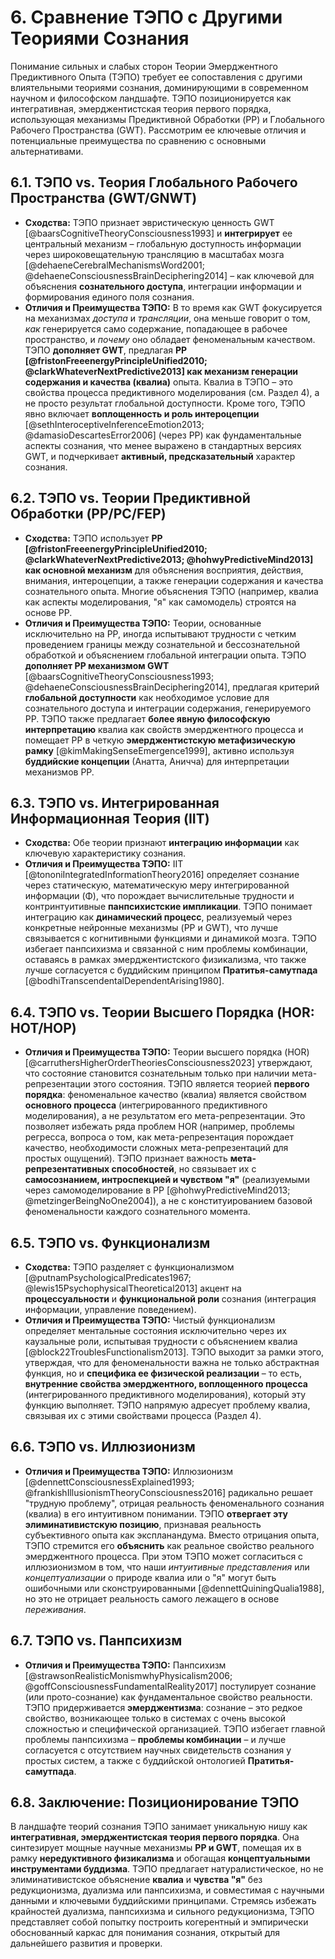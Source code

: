 # 6. Сравнение ТЭПО с Другими Теориями Сознания

Понимание сильных и слабых сторон Теории Эмерджентного Предиктивного Опыта (ТЭПО) требует ее сопоставления с другими влиятельными теориями сознания, доминирующими в современном научном и философском ландшафте. ТЭПО позиционируется как интегративная, эмерджентистская теория первого порядка, использующая механизмы Предиктивной Обработки (PP) и Глобального Рабочего Пространства (GWT). Рассмотрим ее ключевые отличия и потенциальные преимущества по сравнению с основными альтернативами.

## 6.1. ТЭПО vs. Теория Глобального Рабочего Пространства (GWT/GNWT)

*   **Сходства:** ТЭПО признает эвристическую ценность GWT [@baarsCognitiveTheoryConsciousness1993] и **интегрирует** ее центральный механизм – глобальную доступность информации через широковещательную трансляцию в масштабах мозга [@dehaeneCerebralMechanismsWord2001; @dehaeneConsciousnessBrainDeciphering2014] – как ключевой для объяснения **сознательного доступа**, интеграции информации и формирования единого поля сознания.
*   **Отличия и Преимущества ТЭПО:** В то время как GWT фокусируется на механизмах *доступа* и *трансляции*, она меньше говорит о том, *как* генерируется само содержание, попадающее в рабочее пространство, и *почему* оно обладает феноменальным качеством. ТЭПО **дополняет GWT**, предлагая **PP [@fristonFreeenergyPrincipleUnified2010; @clarkWhateverNextPredictive2013] как механизм генерации содержания и качества (квалиа)** опыта. Квалиа в ТЭПО – это свойства процесса предиктивного моделирования (см. Раздел 4), а не просто результат глобальной доступности. Кроме того, ТЭПО явно включает **воплощенность и роль интероцепции** [@sethInteroceptiveInferenceEmotion2013; @damasioDescartesError2006] (через PP) как фундаментальные аспекты сознания, что менее выражено в стандартных версиях GWT, и подчеркивает **активный, предсказательный** характер сознания.

## 6.2. ТЭПО vs. Теории Предиктивной Обработки (PP/PC/FEP)

*   **Сходства:** ТЭПО использует **PP [@fristonFreeenergyPrincipleUnified2010; @clarkWhateverNextPredictive2013; @hohwyPredictiveMind2013] как основной механизм** для объяснения восприятия, действия, внимания, интероцепции, а также генерации содержания и качества сознательного опыта. Многие объяснения ТЭПО (например, квалиа как аспекты моделирования, "я" как самомодель) строятся на основе PP.
*   **Отличия и Преимущества ТЭПО:** Теории, основанные исключительно на PP, иногда испытывают трудности с четким проведением границы между сознательной и бессознательной обработкой и объяснением глобальной интеграции опыта. ТЭПО **дополняет PP механизмом GWT** [@baarsCognitiveTheoryConsciousness1993; @dehaeneConsciousnessBrainDeciphering2014], предлагая критерий **глобальной доступности** как необходимое условие для сознательного доступа и интеграции содержания, генерируемого PP. ТЭПО также предлагает **более явную философскую интерпретацию** квалиа как свойств эмерджентного процесса и помещает PP в четкую **эмерджентистскую метафизическую рамку** [@kimMakingSenseEmergence1999], активно используя **буддийские концепции** (Анатта, Аничча) для интерпретации механизмов PP.

## 6.3. ТЭПО vs. Интегрированная Информационная Теория (IIT)

*   **Сходства:** Обе теории признают **интеграцию информации** как ключевую характеристику сознания.
*   **Отличия и Преимущества ТЭПО:** IIT [@tononiIntegratedInformationTheory2016] определяет сознание через статическую, математическую меру интегрированной информации (Φ), что порождает вычислительные трудности и контринтуитивные **панпсихистские импликации**. ТЭПО понимает интеграцию как **динамический процесс**, реализуемый через конкретные нейронные механизмы (PP и GWT), что лучше связывается с когнитивными функциями и динамикой мозга. ТЭПО избегает панпсихизма и связанной с ним проблемы комбинации, оставаясь в рамках эмерджентистского физикализма, что также лучше согласуется с буддийским принципом **Пратитья-самутпада** [@bodhiTranscendentalDependentArising1980].

## 6.4. ТЭПО vs. Теории Высшего Порядка (HOR: HOT/HOP)

*   **Отличия и Преимущества ТЭПО:** Теории высшего порядка (HOR) [@carruthersHigherOrderTheoriesConsciousness2023] утверждают, что состояние становится сознательным только при наличии мета-репрезентации этого состояния. ТЭПО является теорией **первого порядка**: феноменальное качество (квалиа) является свойством **основного процесса** (интегрированного предиктивного моделирования), а не результатом его мета-репрезентации. Это позволяет избежать ряда проблем HOR (например, проблемы регресса, вопроса о том, как мета-репрезентация порождает качество, необходимости сложных мета-репрезентаций для простых ощущений). ТЭПО признает важность **мета-репрезентативных способностей**, но связывает их с **самосознанием, интроспекцией и чувством "я"** (реализуемыми через самомоделирование в PP [@hohwyPredictiveMind2013; @metzingerBeingNoOne2004]), а не с конституированием базовой феноменальности каждого сознательного момента.

## 6.5. ТЭПО vs. Функционализм

*   **Сходства:** ТЭПО разделяет с функционализмом [@putnamPsychologicalPredicates1967; @lewis15PsychophysicalTheoretical2013] акцент на **процессуальности** и **функциональной роли** сознания (интеграция информации, управление поведением).
*   **Отличия и Преимущества ТЭПО:** Чистый функционализм определяет ментальные состояния исключительно через их каузальные роли, испытывая трудности с объяснением квалиа [@block22TroublesFunctionalism2013]. ТЭПО выходит за рамки этого, утверждая, что для феноменальности важна не только абстрактная функция, но и **специфика ее физической реализации** – то есть, **внутренние свойства эмерджентного, воплощенного процесса** (интегрированного предиктивного моделирования), который эту функцию выполняет. ТЭПО напрямую адресует проблему квалиа, связывая их с этими свойствами процесса (Раздел 4).

## 6.6. ТЭПО vs. Иллюзионизм

*   **Отличия и Преимущества ТЭПО:** Иллюзионизм [@dennettConsciousnessExplained1993; @frankishIllusionismTheoryConsciousness2016] радикально решает "трудную проблему", отрицая реальность феноменального сознания (квалиа) в его интуитивном понимании. ТЭПО **отвергает эту элиминативистскую позицию**, признавая реальность субъективного опыта как экспланандума. Вместо отрицания опыта, ТЭПО стремится его **объяснить** как реальное свойство реального эмерджентного процесса. При этом ТЭПО может согласиться с иллюзионизмом в том, что наши *интуитивные представления* или *концептуализации* о природе квалиа или о "я" могут быть ошибочными или сконструированными [@dennettQuiningQualia1988], но это не отрицает реальность самого лежащего в основе *переживания*.

## 6.7. ТЭПО vs. Панпсихизм

*   **Отличия и Преимущества ТЭПО:** Панпсихизм [@strawsonRealisticMonismwhyPhysicalism2006; @goffConsciousnessFundamentalReality2017] постулирует сознание (или прото-сознание) как фундаментальное свойство реальности. ТЭПО придерживается **эмерджентизма**: сознание – это редкое свойство, возникающее только в системах с очень высокой сложностью и специфической организацией. ТЭПО избегает главной проблемы панпсихизма – **проблемы комбинации** – и лучше согласуется с отсутствием научных свидетельств сознания у простых систем, а также с буддийской онтологией **Пратитья-самутпада**.

## 6.8. Заключение: Позиционирование ТЭПО

В ландшафте теорий сознания ТЭПО занимает уникальную нишу как **интегративная, эмерджентистская теория первого порядка**. Она синтезирует мощные научные механизмы **PP и GWT**, помещая их в рамку **нередуктивного физикализма** и обогащая **концептуальными инструментами буддизма**. ТЭПО предлагает натуралистическое, но не элиминативистское объяснение **квалиа** и **чувства "я"** без редукционизма, дуализма или панпсихизма, и совместимая с научными данными и ключевыми буддийскими принципами. Стремясь избежать крайностей дуализма, панпсихизма и сильного редукционизма, ТЭПО представляет собой попытку построить когерентный и эмпирически обоснованный каркас для понимания сознания, открытый для дальнейшего развития и проверки.